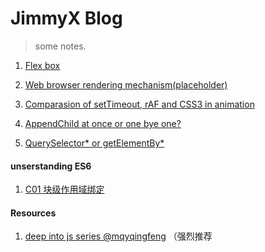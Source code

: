 # JimmyX Blog
> some notes.

1. [Flex box](src/blog/flexible-box.md)

2. [Web browser rendering mechanism(placeholder)](#)

3. [Comparasion of setTimeout, rAF and CSS3 in animation](src/blog/comparison-st-raf-css3-animation.md)

4. [AppendChild at once or one bye one?](src/blog/append-child-difference.md)

5. [QuerySelector* or getElementBy*](src/blog/dif-querySelector*-getElementBy*.md)


#### unserstanding ES6
1. [C01 块级作用域绑定](src/blog/understanding_ES6/chapter_01)

#### Resources

1. [deep into js series @mqyqingfeng](https://github.com/mqyqingfeng/Blog) （强烈推荐

